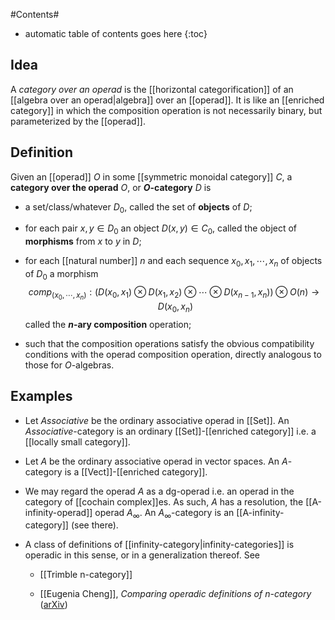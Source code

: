 
#Contents#
* automatic table of contents goes here
{:toc}

## Idea

A _category over an operad_ is the [[horizontal categorification]]
of an [[algebra over an operad|algebra]] over an [[operad]].  It is like an [[enriched category]]
in which the composition operation is not necessarily binary, but 
parameterized by the [[operad]].


## Definition

Given an [[operad]] $O$ in some [[symmetric monoidal category]]
$C$, a **category over the operad** $O$, or **$O$-category** $D$ is

* a set/class/whatever $D_0$, called the set of **objects** of $D$;

* for each pair $x,y \in D_0$ an object $D(x,y) \in C_0$, called the 
object of **morphisms** from $x$ to $y$ in $D$;

* for each [[natural number]] $n$ and each sequence $x_0, x_1, \cdots, x_n$
of objects of $D_0$ a morphism
$$ comp_{(x_0, \cdots, x_n)} : \left(D(x_0,x_1) \otimes D(x_1,x_2) 
\otimes \cdots \otimes D(x_{n-1},x_n) \right) \otimes O(n) \to D(x_0, x_n)$$
called the **$n$-ary composition** operation;

* such that the composition operations satisfy the obvious
compatibility conditions with the operad composition operation,
directly analogous to those for $O$-algebras.


## Examples

* Let $Associative$ be the ordinary associative operad in [[Set]].
An $Associative$-category is an ordinary [[Set]]-[[enriched category]]
i.e. a [[locally small category]].

* Let $A$ be the ordinary associative operad in vector spaces. An 
$A$-category is a [[Vect]]-[[enriched category]].

* We may regard the operad $A$ as a dg-operad i.e. an operad in 
the category of [[cochain complex]]es. As such, $A$ has a 
resolution, the [[A-infinity-operad]] operad $A_\infty$. An 
$A_\infty$-category is an [[A-infinity-category]] (see there).

* A class of definitions of [[infinity-category|infinity-categories]] is operadic in this sense, or in a generalization thereof. See

  * [[Trimble n-category]]

  * [[Eugenia Cheng]], _Comparing operadic definitions of $n$-category_ ([arXiv](http://arxiv.org/abs/0809.2070))

